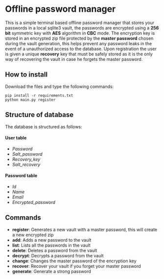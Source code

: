 # Offline password manager

This is a simple terminal based offline password manager that stores your passwords in a local sqlite3 vault, the passwords are encrypted using a **256 bit** symmetric key with **AES** algorithm in **CBC** mode. The encryption key is stored in an encrypted zip file protected by the **master password** chosen during the vault generation, this helps prevent any password leaks in the event of a unauthorized access to the database. Upon registration the user is given a unique **recovery** key that must be safely stored as it is the only way of recovering the vault in case he forgets the master password.

## How to install
Download the files and type the following commands:
```
pip install -r requirements.txt
python main.py register
```


## Structure of database
The database is structured as follows:
#### User table
- *Password*
- *Salt_password*
- *Recovery_key*
- *Salt_recovery*

#### Password table
- *Id*
- *Name*
- *Email*
- *Encrypted_password*

## Commands
- **register**: Generates a new vault with a master password, this will create a new encrypted zip
- **add**: Adds a new password to the vault
- **list**: Lists all the passwords in the vault
- **delete**: Deletes a password from the vault
- **decrypt**: Decrypts a password from the vault
- **change**: Changes the master password of the encryption key
- **recover**: Recover your vault if you forget your master password
- **generate**: Generate a strong password


